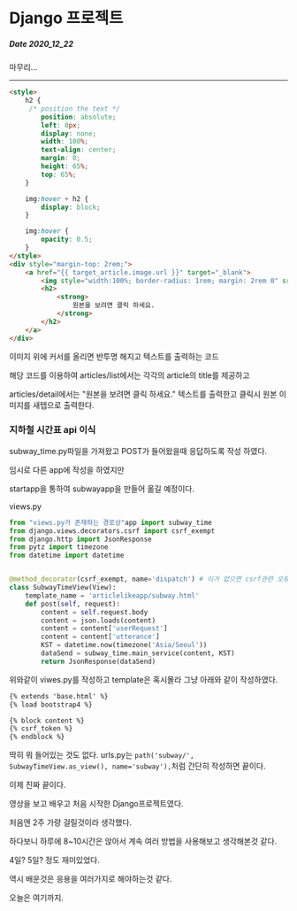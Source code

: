 # Django 프로젝트
##### Date 2020_12_22

마무리...

---
```html
<style>
    h2 {
     /* position the text */
        position: absolute;
        left: 0px;
        display: none;
        width: 100%;
        text-align: center;
        margin: 0;
        height: 65%;
        top: 65%;
    }

    img:hover + h2 {
        display: block;
    }

    img:hover {
        opacity: 0.5;
    }
</style>
<div style="margin-top: 2rem;">
    <a href="{{ target_article.image.url }}" target="_blank">
        <img style="width:100%; border-radius: 1rem; margin: 2rem 0" src="{{ target_article.image.url }}" alt="">
        <h2>
            <strong>
                원본을 보려면 클릭 하세요.
            </strong>
        </h2>
    </a>
</div>
```
이미지 위에 커서를 올리면 반투명 해지고 텍스트를 출력하는 코드

해당 코드를 이용하여 articles/list에서는 각각의 article의 title를 제공하고

articles/detail에서는 "원본을 보려면 클릭 하세요." 텍스트를 출력한고 클릭시 원본 이미지를 새탭으로 출력한다.

### 지하철 시간표 api 이식

subway_time.py파일을 가져왔고 POST가 들어왔을때 응답하도록 작성 하였다.

임시로 다른 app에 작성을 하였지만

startapp을 통하여 subwayapp을 만들어 옮길 예정이다.

views.py
```Python
from "views.py가 존재하는 경로상"app import subway_time
from django.views.decorators.csrf import csrf_exempt
from django.http import JsonResponse
from pytz import timezone
from datetime import datetime


@method_decorator(csrf_exempt, name='dispatch') # 이거 없으면 csrf관련 오류가 발생한다. 이쪽에서만 csrf를 해제해준다.
class SubwayTimeView(View):
    template_name = 'articlelikeapp/subway.html'
    def post(self, request):
        content = self.request.body
        content = json.loads(content)
        content = content['userRequest']
        content = content['utterance']
        KST = datetime.now(timezone('Asia/Seoul'))
        dataSend = subway_time.main_service(content, KST)
        return JsonResponse(dataSend)
```
위와같이 viwes.py를 작성하고 template은 혹시몰라 그냥 아래와 같이 작성하였다.
```html
{% extends 'base.html' %}
{% load bootstrap4 %}

{% block content %}
{% csrf_token %}
{% endblock %}
```
딱히 뭐 들어있는 것도 없다.
urls.py는 ```path('subway/', SubwayTimeView.as_view(), name='subway'),```처럼 간단히 작성하면 끝이다.

이제 진짜 끝이다.

영상을 보고 배우고 처음 시작한 Django프로젝트였다.

처음엔 2주 가량 걸릴것이라 생각했다. 

하다보니 하루에 8~10시간은 앉아서 계속 여러 방법을 사용해보고 생각해본것 같다.

4일? 5일? 정도 재미있었다. 

역시 배운것은 응용을 여러가지로 해야하는것 같다. 

오늘은 여기까지.
